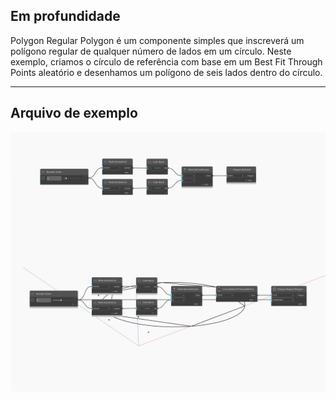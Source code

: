 ## Em profundidade
Polygon Regular Polygon é um componente simples que inscreverá um polígono regular de qualquer número de lados em um círculo. Neste exemplo, criamos o círculo de referência com base em um Best Fit Through Points aleatório e desenhamos um polígono de seis lados dentro do círculo.
___
## Arquivo de exemplo

![RegularPolygon](./Autodesk.DesignScript.Geometry.Polygon.RegularPolygon_img.jpg)

